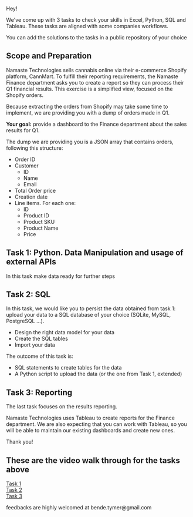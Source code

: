 Hey!

We've come up with 3 tasks to check your skills in Excel, Python, SQL and Tableau.
These tasks are aligned with some companies workflows.

You can add the solutions to the tasks in a public repository of your choice

## Scope and Preparation
Namaste Technologies sells cannabis online via their e-commerce Shopify platform, CannMart.
To fulfill their reporting requirements, the Namaste Finance department asks you to create a report so they can process their Q1 financial results.
This exercise is a simplified view, focused on the Shopify orders.

Because extracting the orders from Shopify may take some time to implement, we are providing you with a dump of orders made in Q1. 

**Your goal:** provide a dashboard to the Finance department about the sales results for Q1.


The dump we are providing you is a JSON array that contains orders, following this structure:
* Order ID
* Customer
	* ID
	* Name
	* Email
* Total Order price
* Creation date
* Line items. For each one:
  * ID
  * Product ID
  * Product SKU
  * Product Name
  * Price



## Task 1: Python. Data Manipulation and usage of external APIs
In this task make data ready for further steps

## Task 2: SQL
In this task, we would like you to persist the data obtained from task 1: upload your data to a SQL database of your choice (SQLite, MySQL, PostgreSQL ...).

- Design the right data model for your data
- Create the SQL tables
- Import your data

The outcome of this task is:
- SQL statements to create tables for the data
- A Python script to upload the data (or the one from Task 1, extended)

## Task 3: Reporting
The last task focuses on the results reporting.

Namaste Technologies uses Tableau to create reports for the Finance department.
We are also expecting that you can work with Tableau, so you will be able to maintain our existing dashboards and create new ones.




Thank you!


<h2>These are the video walk through for the tasks above</h2>
<a href='https://youtu.be/flHYI5p32ME'>Task 1 </a>
<br>
<a href='https://youtu.be/W9d6C8zh3kU'>Task 2 </a>
<br>
<a href='https://youtu.be/vaXW45193vQ'>Task 3 </a>

<p>feedbacks are highly welcomed at bende.tymer@gmail.com
